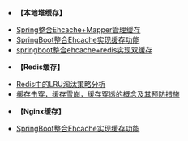<!-- docs/_sidebar.md -->
* **【本地堆缓存】**
- [Spring整合Ehcache+Mapper管理缓存](/缓存/服务本地堆缓存/doc/Spring整合Ehcache+Mapper管理缓存.md)
- [SpringBoot整合Ehcache实现缓存功能](/缓存/服务本地堆缓存/doc/SpringBoot整合Ehcache实现缓存功能.md)
- [springboot整合ehcache+redis实现双缓存](/缓存/服务本地堆缓存/doc/springboot整合ehcache+redis实现双缓存.md)
* **【Redis缓存】**
- [Redis中的LRU淘汰策略分析](/缓存/Redis分布式缓存/doc/Redis中的LRU淘汰策略分析.md)
- [缓存击穿，缓存雪崩，缓存穿透的概念及其预防措施](/缓存/Redis分布式缓存/doc/缓存击穿，缓存雪崩，缓存穿透的概念及其预防措施.md)
* **【Nginx缓存】**
- [SpringBoot整合Ehcache实现缓存功能](/缓存/Nginx缓存/doc/555.md)
